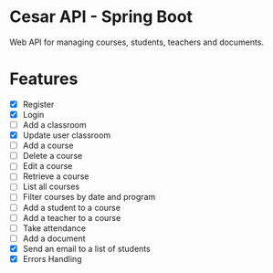 # Cesar API - Spring Boot

Web API for managing courses, students, teachers and documents.

# Features 

- [x] Register
- [x] Login
- [ ] Add a classroom
- [x] Update user classroom
- [ ] Add a course
- [ ] Delete a course
- [ ] Edit a course
- [ ] Retrieve a course
- [ ] List all courses
- [ ] Filter courses by date and program
- [ ] Add a student to a course
- [ ] Add a teacher to a course
- [ ] Take attendance
- [ ] Add a document
- [x] Send an email to a list of students
- [x] Errors Handling
